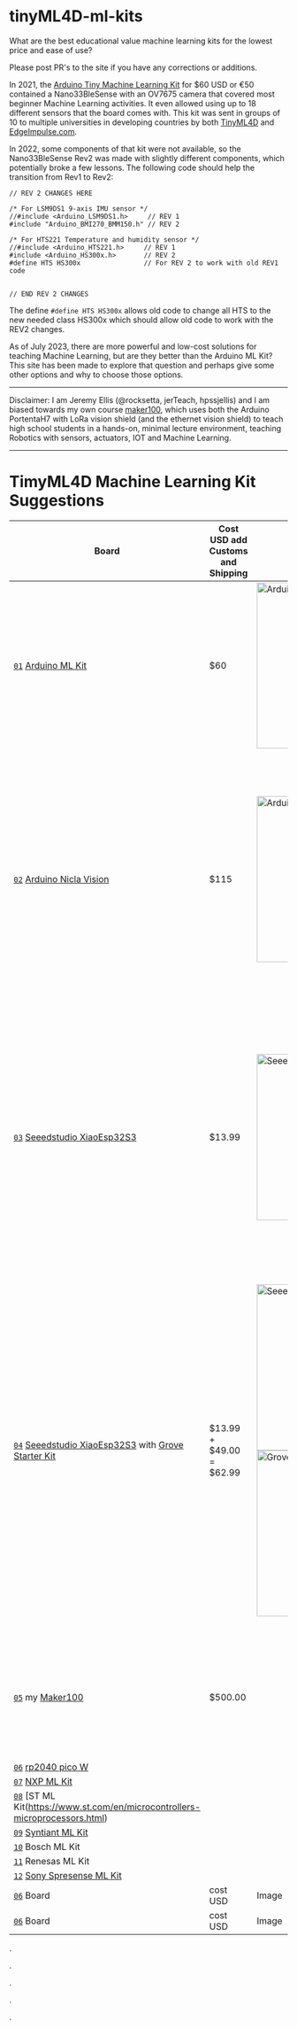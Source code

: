 # tinyML4D-ml-kits
What are the best educational value machine learning kits for the lowest price and ease of use?

Please post PR's to the site if you have any corrections or additions.


In 2021, the [Arduino Tiny Machine Learning Kit](https://store-usa.arduino.cc/products/arduino-tiny-machine-learning-kit) for $60 USD or €50 contained a Nano33BleSense with an OV7675 camera that covered most beginner Machine Learning activities. It even allowed using up to 18 different sensors that the board comes with. This kit was sent in groups of 10 to multiple universities in developing countries by both [TinyML4D](https://tinyml.seas.harvard.edu/) and [EdgeImpulse.com](https://www.edgeimpulse.com/).

In 2022, some components of that kit were not available, so the Nano33BleSense Rev2 was made with slightly different components, which potentially broke a few lessons. The following code should help the transition from Rev1 to Rev2:

```
// REV 2 CHANGES HERE 

/* For LSM9DS1 9-axis IMU sensor */
//#include <Arduino_LSM9DS1.h>     // REV 1
#include "Arduino_BMI270_BMM150.h" // REV 2

/* For HTS221 Temperature and humidity sensor */
//#include <Arduino_HTS221.h>     // REV 1
#include <Arduino_HS300x.h>       // REV 2
#define HTS HS300x                // For REV 2 to work with old REV1 code


// END REV 2 CHANGES  
```

The define  ```#define HTS HS300x``` allows old code to change all HTS to the new needed class HS300x which should allow old code to work with the REV2 changes.

As of July 2023, there are more powerful and low-cost solutions for teaching Machine Learning, but are they better than the Arduino ML Kit? This site has been made to explore that question and perhaps give some other options and why to choose those options.





------------------------------------------

Disclaimer: I am Jeremy Ellis (@rocksetta, jerTeach, hpssjellis) and I am biased towards my own course [maker100](https://github.com/hpssjellis/maker100), which uses both the Arduino PortentaH7 with LoRa vision shield (and the ethernet vision shield) to teach high school students in a hands-on, minimal lecture environment, teaching Robotics with sensors, actuators, IOT and Machine Learning.

--------------------



# TimyML4D Machine Learning Kit Suggestions

| Board | Cost USD add Customs and Shipping | Image | Pros | Cons | Other |
| --- | --- | --- | --- | --- |--- |
| <a name="01" href="#01">`01`</a> [Arduino ML Kit](https://store-usa.arduino.cc/products/arduino-tiny-machine-learning-kit) | $60 | <img title="Arduino ML Kit" src="https://github.com/hpssjellis/tinyML4D-ml-kits/assets/5605614/0d974b37-8f75-4d56-aa5d-97a31096e4ba" width=300 /> | Everything you need to get started: vision, Sound, Motion and up to 18 Senses, also has BLE for some IOT connectivity | Rev2 code is different than Rev1 and the Camera Resolution processing abilities are not as powerful as some modern boards | - |
|<a name="02" href="#02">`02`</a> [Arduino Nicla Vision](https://store-usa.arduino.cc/products/nicla-vision) | $115 | <img title="Arduino Nicla Vision" src="https://github.com/hpssjellis/tinyML4D-ml-kits/assets/5605614/252f8d02-1d24-41b9-9579-232d5d456601" width=300 /> | Has all the basic Machine learning abilities of Motion, Sound and Vision, and all of those abilities are better and faster than the old Arduino ML kit. Also has a dual core similar to the PortentaH7 for more advanced processing. | High cost and fewer sensors than the Nano33BleSense. No SD card to simplify data collection | For any University that already has a robotics lab with sensors and actuators this, in my opinion, is the best edgeimpulse fully supported board with Arduino Multilanguage support. By having Vision, Sound and Motion on the same board it makes getting started with ML very easy.  |
|<a name="03" href="#03">`03`</a> [Seeedstudio XiaoEsp32S3](https://wiki.seeedstudio.com/xiao_esp32s3_getting_started/) | $13.99 | <img title="Seeedstudio XiaoEsp32S3" src="https://github.com/hpssjellis/tinyML4D-ml-kits/assets/5605614/8322f5fa-be96-4568-af08-f022c245b735" width=300 /> | Has Vision (1600px x 1200px) and Sound with WiFI and BLE and an SD Card. Other senses can be inputed using the 10 pins. Very well built and efficiently programmed. The SD card is useful for simplifying data collection. WiFi/BLE abilities allows IOT connectivity | Less access to English speaking online help. The reset button is so small I had to 3D print a little clip to hold it down to put the board in DFU mode while plugging it in. <br><img  title="3DPrinted-Reset-button-Clip"  src="https://github.com/hpssjellis/tinyML4D-ml-kits/assets/5605614/6fcfece4-4996-4c15-a4bf-3f6db4e998d8" width=50 /><br> see file ```XIAO-esp32s3-pin-hold01-v04 (1).stl``` | For any University that already has a robotics lab with sensors and actuators this, in my opinion, is the best board to get started on teaching Machine Learning in a classroom/lab setting |
|<a name="04" href="#04">`04`</a> [Seeedstudio XiaoEsp32S3](https://wiki.seeedstudio.com/xiao_esp32s3_getting_started/) with [Grove Starter Kit](https://www.seeedstudio.com/Seeed-XIAO-Starter-Kit-p-5378.html) | $13.99 + $49.00 = $62.99 | <img  title="Seeedstudio XiaoEsp32S3"  src="https://github.com/hpssjellis/tinyML4D-ml-kits/assets/5605614/8322f5fa-be96-4568-af08-f022c245b735" width=300 /> <img title="Grove Starter Kit" src="https://github.com/hpssjellis/tinyML4D-ml-kits/assets/5605614/ec64b824-19b5-45e1-9391-6949646b7628" width=300 /> | Now has the power of a new board with sensor connectivity of the Grove system | Now slightly more expensive than the original Arduino ML kit. Less access to English speaking online help although the Grove system is sold by Arduino and as such should have some online support from Arduino. The Expansion board solves the small reset button issue | This board comes with 8MB ram allowing it a lot of power compared to some other boards. The grove system is also sold by Arduino, allowing many more sensors. The board can also be removed from the expansion board and put on a regular breadboard. In my opinion this is a very good starting system for a group without an existing robotics lab. Lots of help from Marcelo Rovai [here](https://github.com/Mjrovai/XIAO-ESP32S3-Sense) or Jeremy Ellis [here](https://github.com/hpssjellis/mcu-stable-edu-launch/tree/main/xiao-esp32s3) |
|<a name="05" href="#05">`05`</a> my [Maker100](https://github.com/hpssjellis/maker100/blob/main/price-list-2024.md) | $500.00 |  | Pro: A complete set of Robotics, sensors, actuators, IOT and Machine Learning | Con: The large cost per student or cost per small groups of students | This course [maker100](https://github.com/hpssjellis/maker100) looks at multiple uses for Machine Learning and uses hands on methods to show students what is possible|
|<a name="06" href="#06">`06`</a> [rp2040 pico W](https://www.raspberrypi.com/documentation/microcontrollers/raspberry-pi-pico.html) |  |  |  | |  |
|<a name="07" href="#07">`07`</a> [NXP ML Kit](https://www.nxp.com/) |  |  |  | |  |
|<a name="08" href="#08">`08`</a> [ST ML Kit(https://www.st.com/en/microcontrollers-microprocessors.html) |  |  |  | |  |
|<a name="09" href="#09">`09`</a> [Syntiant ML Kit](https://www.syntiant.com/tinyml) |  |  |  | |  |
|<a name="10" href="#10">`10`</a> Bosch ML Kit |  |  |  | |  |
|<a name="11" href="#11">`11`</a> Renesas ML Kit |  |  |  | |  |
|<a name="12" href="#12">`12`</a> [Sony Spresense ML Kit](https://developer.sony.com/spresense/) |  |  |  | |  |
|<a name="06" href="#06">`06`</a> Board | cost USD | Image | Pros | Cons | Other |
|<a name="06" href="#06">`06`</a> Board | cost USD | Image | Pros | Cons | Other |




.


.



.

.




.


